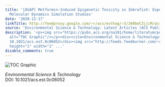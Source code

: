 ```yaml
---
title: '[ASAP] Metformin-Induced Epigenetic Toxicity in Zebrafish: Experimental and
  Molecular Dynamics Simulation Studies'
date: '2020-12-17'
linkTitle: http://feedproxy.google.com/~r/acs/esthag/~3/340beC3jjcM/acs.est.0c06052
source: 'Environmental Science & Technology: Latest Articles (ACS Publications)'
description: '<p><img src="https://pubs.acs.org/na101/home/literatum/publisher/achs/journals/content/esthag/0/esthag.ahead-of-print/acs.est.0c06052/20201217/images/medium/es0c06052_0008.gif"
  alt="TOC Graphic"/></p><div><cite>Environmental Science & Technology</cite></div><div>DOI:
  10.1021/acs.est.0c06052</div><img src="http://feeds.feedburner.com/~r/acs/esthag/~4/340beC3jjcM"
  height="1" width="1" ...'
disable_comments: true
---
```

<p><img src="https://pubs.acs.org/na101/home/literatum/publisher/achs/journals/content/esthag/0/esthag.ahead-of-print/acs.est.0c06052/20201217/images/medium/es0c06052_0008.gif" alt="TOC Graphic"/></p><div><cite>Environmental Science & Technology</cite></div><div>DOI: 10.1021/acs.est.0c06052</div><img src="http://feeds.feedburner.com/~r/acs/esthag/~4/340beC3jjcM" height="1" width="1" ...